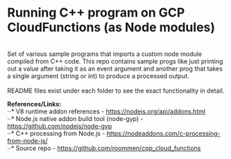 # Running C++ program on GCP CloudFunctions (as Node modules)
<br/>
Set of various sample programs that imports a custom node module compiled from C++ code. This repo contains sample progs like just printing out a value after taking it as an event argument and another prog that takes a single argument (string or int) to produce a processed output.
<br/><br/>
README files exist under each folder to see the exact functionality in detail.

**References/Links:**<br/>
⋅⋅* V8 runtime addon references - https://nodejs.org/api/addons.html<br/>
⋅⋅* Node.js native addon build tool (node-gyp) - https://github.com/nodejs/node-gyp<br/>
⋅⋅* C++ processing from Node.js - https://nodeaddons.com/c-processing-from-node-js/<br/>
⋅⋅* Source repo - https://github.com/roommen/cpp_cloud_functions<br/>
